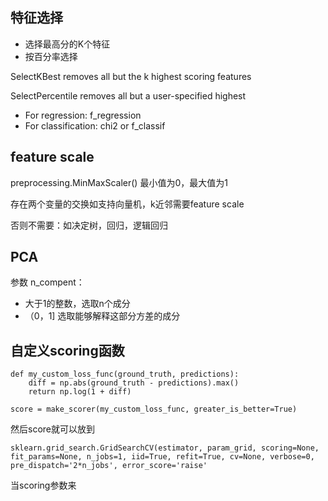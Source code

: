 ## 特征选择
- 选择最高分的K个特征
- 按百分率选择

SelectKBest removes all but the k highest scoring features

SelectPercentile removes all but a user-specified highest

+ For regression: f_regression
+ For classification: chi2 or f_classif

## feature scale

preprocessing.MinMaxScaler() 最小值为0，最大值为1

存在两个变量的交换如支持向量机，k近邻需要feature scale

否则不需要：如决定树，回归，逻辑回归

## PCA
参数 n_compent：
- 大于1的整数，选取n个成分
- （0，1] 选取能够解释这部分方差的成分

## 自定义scoring函数
```
def my_custom_loss_func(ground_truth, predictions):  
    diff = np.abs(ground_truth - predictions).max()
    return np.log(1 + diff)

score = make_scorer(my_custom_loss_func, greater_is_better=True)

```

然后score就可以放到
```
sklearn.grid_search.GridSearchCV(estimator, param_grid, scoring=None, fit_params=None, n_jobs=1, iid=True, refit=True, cv=None, verbose=0, pre_dispatch='2*n_jobs', error_score='raise'
```
当scoring参数来
